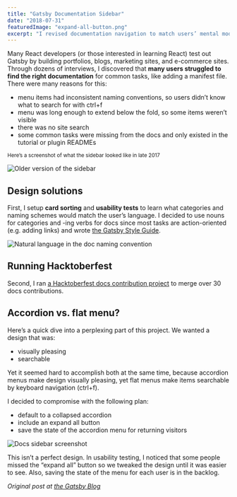 ```yaml
---
title: "Gatsby Documentation Sidebar"
date: "2018-07-31"
featuredImage: "expand-all-button.png"
excerpt: "I revised documentation navigation to match users’ mental models and vocabulary."
---
```


Many React developers (or those interested in learning React) test out Gatsby by building portfolios, blogs, marketing sites, and e-commerce sites. Through dozens of interviews, I discovered that **many users struggled to find the right documentation** for common tasks, like adding a manifest file. There were many reasons for this:

- menu items had inconsistent naming conventions, so users didn’t know what to search for with ctrl+f
- menu was long enough to extend below the fold, so some items weren’t visible
- there was no site search
- some common tasks were missing from the docs and only existed in the tutorial or plugin READMEs

<small>Here’s a screenshot of what the sidebar looked like in late 2017</small>

<div class="markdown-image">
  <img src="2017-sidebar.png" alt="Older version of the sidebar" />
</div>

## Design solutions

First, I setup **card sorting** and **usability tests** to learn what categories and naming schemes would match the user’s language. I decided to use nouns for categories and -ing verbs for docs since most tasks are action-oriented (e.g. adding links) and wrote [the Gatsby Style Guide](https://www.gatsbyjs.com/contributing/gatsby-style-guide/).

<div class="markdown-image">
  <img src="ing-verbs.png" alt="Natural language in the doc naming convention" />
</div>

## Running Hacktoberfest

Second, I ran [a Hacktoberfest docs contribution project](/hacktoberfest/) to merge over 30 docs contributions.

## Accordion vs. flat menu?

Here’s a quick dive into a perplexing part of this project. We wanted a design that was:

- visually pleasing
- searchable

Yet it seemed hard to accomplish both at the same time, because accordion menus make design visually pleasing, yet flat menus make items searchable by keyboard navigation (ctrl+f).

I decided to compromise with the following plan:

- default to a collapsed accordion
- include an expand all button
- save the state of the accordion menu for returning visitors

<div class="markdown-image">
  <img src="expand-all-button.png" alt="Docs sidebar screenshot" />
</div>

This isn’t a perfect design. In usability testing, I noticed that some people missed the “expand all” button so we tweaked the design until it was easier to see. Also, saving the state of the menu for each user is in the backlog.

_Original post at [the Gatsby Blog](https://www.gatsbyjs.com/blog/2018-07-31-docs-redesign)_
